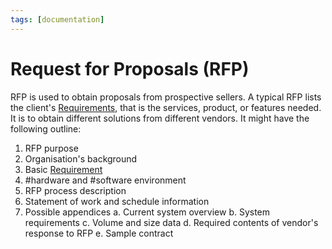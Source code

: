 ```yaml
---
tags: [documentation]
---
```


# Request for Proposals (RFP)

RFP is used to obtain proposals from prospective sellers. A typical RFP lists
the client's [Requirements](202303251303.md), that is the services, product, or
features needed. It is to obtain different solutions from different vendors. It
might have the following outline:
1. RFP purpose
2. Organisation's background
3. Basic [Requirement](202303251303.md)
4. #hardware and #software environment
5. RFP process description
6. Statement of work and schedule information
7. Possible appendices
    a. Current system overview
    b. System requirements
    c. Volume and size data
    d. Required contents of vendor's response to RFP
    e. Sample contract
